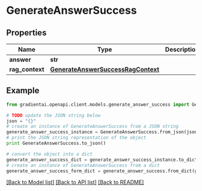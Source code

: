 # GenerateAnswerSuccess


## Properties
Name | Type | Description | Notes
------------ | ------------- | ------------- | -------------
**answer** | **str** |  | 
**rag_context** | [**GenerateAnswerSuccessRagContext**](GenerateAnswerSuccessRagContext.md) |  | [optional] 

## Example

```python
from gradientai.openapi.client.models.generate_answer_success import GenerateAnswerSuccess

# TODO update the JSON string below
json = "{}"
# create an instance of GenerateAnswerSuccess from a JSON string
generate_answer_success_instance = GenerateAnswerSuccess.from_json(json)
# print the JSON string representation of the object
print GenerateAnswerSuccess.to_json()

# convert the object into a dict
generate_answer_success_dict = generate_answer_success_instance.to_dict()
# create an instance of GenerateAnswerSuccess from a dict
generate_answer_success_form_dict = generate_answer_success.from_dict(generate_answer_success_dict)
```
[[Back to Model list]](../README.md#documentation-for-models) [[Back to API list]](../README.md#documentation-for-api-endpoints) [[Back to README]](../README.md)


